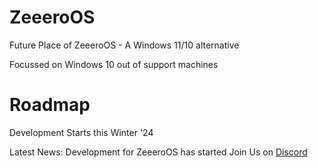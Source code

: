 # ZeeeroOS
Future Place of ZeeeroOS - A Windows 11/10 alternative


Focussed on Windows 10 out of support machines

# Roadmap
Development Starts this Winter '24

Latest News:
Development for ZeeeroOS has started
Join Us on [Discord](https://discord.gg/nPVgAzHcnn)


